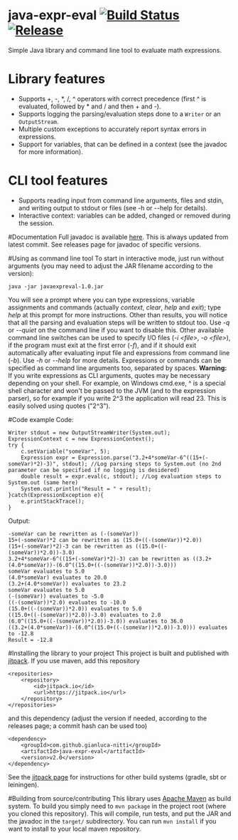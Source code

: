 # java-expr-eval [![Build Status](https://travis-ci.org/gianluca-nitti/java-expr-eval.svg?branch=master)](https://travis-ci.org/gianluca-nitti/java-expr-eval) [![Release](https://jitpack.io/v/gianluca-nitti/java-expr-eval.svg)](https://jitpack.io/#gianluca-nitti/java-expr-eval)
Simple Java library and command line tool to evaluate math expressions.

# Library features
* Supports +, -, *, /, ^ operators with correct precedence (first ^ is evaluated, followed by * and / and then + and -).
* Supports logging the parsing/evaluation steps done to a `Writer` or an `OutputStream`.
* Multiple custom exceptions to accurately report syntax errors in expressions.
* Support for variables, that can be defined in a context (see the javadoc for more information).

# CLI tool features
* Supports reading input from command line arguments, files and stdin, and writing output to stdout or files (see -h or --help for details).
* Interactive context: variables can be added, changed or removed during the session.

#Documentation
Full javadoc is available [here](https://jitpack.io/com/github/gianluca-nitti/java-expr-eval/-SNAPSHOT/javadoc/overview-summary.html).
This is always updated from latest commit. See releases page for javadoc of specific versions.

#Using as command line tool
To start in interactive mode, just run without arguments (you may need to adjust the JAR filename according to the version):
```
java -jar javaexpreval-1.0.jar
```
You will see a prompt where you can type expressions, variable assignments and commands (actually *context*, *clear*, *help* and *exit*); type *help* at this prompt for more instructions.
Other than results, you will notice that all the parsing and evaluation steps will be written to stdout too. Use *-q* or *--quiet* on the command line if you want to disable this.
Other available command line switches can be used to specify I/O files (*-i &lt;file&gt;*, *-o &lt;file&gt;*), if the program must exit at the first error (*-f*), and if it should exit automatically after evaluating input file and expressions from command line (*-b*). Use *-h* or *--help* for more details.
Expressions or commands can be specified as command line arguments too, separated by spaces.
**Warning:** If you write expressions as CLI arguments, quotes may be necessary depending on your shell. For example, on Windows cmd.exe, ^ is a special shell character and won't be passed to the JVM (and to the expression parser), so for example if you write 2^3 the application will read 23. This is easily solved using quotes ("2^3").

#Code example
Code:
```
Writer stdout = new OutputStreamWriter(System.out);
ExpressionContext c = new ExpressionContext();
try {
    c.setVariable("someVar", 5);
    Expression expr = Expression.parse("3.2+4*someVar-6^((15+(-someVar)*2)-3)", stdout); //Log parsing steps to System.out (no 2nd parameter can be specified if no logging is desidered)
    double result = expr.eval(c, stdout); //Log evaluation steps to System.out (same here)
    System.out.println("Result = " + result);
}catch(ExpressionException e){
    e.printStackTrace();
}
```
Output:
```
-someVar can be rewritten as (-(someVar))
15+(-someVar)*2 can be rewritten as (15.0+((-(someVar))*2.0))
(15+(-someVar)*2)-3 can be rewritten as ((15.0+((-(someVar))*2.0))-3.0)
3.2+4*someVar-6^((15+(-someVar)*2)-3) can be rewritten as ((3.2+(4.0*someVar))-(6.0^((15.0+((-(someVar))*2.0))-3.0)))
someVar evaluates to 5.0
(4.0*someVar) evaluates to 20.0
(3.2+(4.0*someVar)) evaluates to 23.2
someVar evaluates to 5.0
(-(someVar)) evaluates to -5.0
((-(someVar))*2.0) evaluates to -10.0
(15.0+((-(someVar))*2.0)) evaluates to 5.0
((15.0+((-(someVar))*2.0))-3.0) evaluates to 2.0
(6.0^((15.0+((-(someVar))*2.0))-3.0)) evaluates to 36.0
((3.2+(4.0*someVar))-(6.0^((15.0+((-(someVar))*2.0))-3.0))) evaluates to -12.8
Result = -12.8
```

#Installing the library to your project
This project is built and published with [jitpack](https://jitpack.io).
If you use maven, add this repository
```
<repositories>
    <repository>
        <id>jitpack.io</id>
        <url>https://jitpack.io</url>
    </repository>
</repositories>
```
and this dependency (adjust the version if needed, according to the releases page; a commit hash can be used too)
```
<dependency>
    <groupId>com.github.gianluca-nitti</groupId>
    <artifactId>java-expr-eval</artifactId>
    <version>v2.0</version>
</dependency>
```
See the [jitpack page](https://jitpack.io/#gianluca-nitti/java-expr-eval/) for instructions for other build systems (gradle, sbt or leiningen).

#Building from source/contributing
This library uses [Apache Maven](https://maven.apache.org/) as build system.
To build you simply need to `mvn package` in the project root (where you cloned this repository). This will compile, run tests, and put the JAR and the javadoc in the `target/` subdirectory.
You can run `mvn install` if you want to install to your local maven repository.